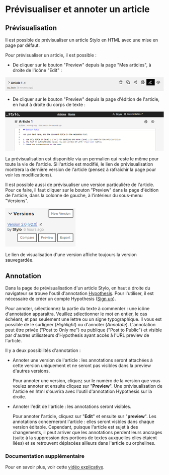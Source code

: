 # Prévisualiser et annoter un article

## Prévisualisation
Il est possible de prévisualiser un article Stylo en HTML avec une mise en page par défaut.

Pour prévisualiser un article, il est possible :

- De cliquer sur le bouton "Preview" depuis la page "Mes articles", à droite de l'icône "Edit" :

![Preview](uploads/images/PreviewPageArticles.PNG)

- De cliquer sur le bouton "Preview" depuis la page d'édition de l'article, en haut à droite du corps de texte : 

![Preview](uploads/images/PreviewPageEdition-V2.PNG)

La prévisualisation est disponible via un permalien qui reste le même pour toute la vie de l'article. Si l'article est modifié, le lien de prévisualisation montrera la dernière version de l'article (pensez à rafraîchir la page pour voir les modifications).

Il est possible aussi de prévisualiser une version particulière de l'article. Pour ce faire, il faut cliquer sur le bouton "Preview" dans la page d'édition de l'article, dans la colonne de gauche, à l'intérieur du sous-menu "Versions".

![Preview](uploads/images/PreviewSousMenuVersions-V2.PNG)

Le lien de visualisation d'une version affiche toujours la version sauvegardée.

## Annotation

Dans la page de prévisualisation d'un article Stylo, en haut à droite du navigateur se trouve l'outil d'annotation [Hypothesis](https://web.hypothes.is/). Pour l'utiliser, il est nécessaire de créer un compte Hypothesis ([Sign up](https://web.hypothes.is/start/)).

Pour annoter, sélectionnez la partie du texte à commenter : une icône d'annotation apparaîtra. Veuillez sélectionner le mot en entier, le cas échéant, et pas seulement une lettre ou un signe typographique. Il vous est possible de le surligner (*Highlight*) ou d'annoter (*Annotate*). L'annotation peut être privée ("Post to Only me") ou publique ("Post to Public") et visible par d'autres utilisateurs d'Hypothesis ayant accès à l'URL preview de l'article.

Il y a deux possibilités d'annotation :

- Annoter une version de l'article : les annotations seront attachées à cette version uniquement et ne seront pas visibles dans la preview d'autres versions. 

    Pour annoter une version, cliquez sur le numéro de la version que vous voulez annoter et ensuite cliquez sur "**Preview**". Une prévisualisation de l'article en html s'ouvrira avec l'outil d'annotation Hypothesis sur la droite.

- Annoter l'edit de l'article : les annotations seront visibles.

    Pour annoter l'article, cliquez sur "**Edit**" et ensuite sur "**preview**". Les annotations concerneront l'article : elles seront visbles dans chaque version éditable. Cependant, puisque l'article est sujet à des changements, il peut arriver que les annotations perdent leurs ancrages (suite à la suppression des portions de textes auxquelles elles étaient liées) et se retrouvent déplacées ailleurs dans l'article ou orphelines. 

### Documentation supplémentaire 
Pour en savoir plus, voir cette [vidéo explicative](https://youtu.be/zdQRv9wndcE).

